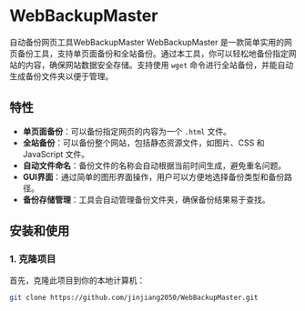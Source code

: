 # WebBackupMaster
自动备份网页工具WebBackupMaster
WebBackupMaster 是一款简单实用的网页备份工具，支持单页面备份和全站备份。通过本工具，你可以轻松地备份指定网站的内容，确保网站数据安全存储。支持使用 `wget` 命令进行全站备份，并能自动生成备份文件夹以便于管理。

## 特性

- **单页面备份**：可以备份指定网页的内容为一个 `.html` 文件。
- **全站备份**：可以备份整个网站，包括静态资源文件，如图片、CSS 和 JavaScript 文件。
- **自动文件命名**：备份文件的名称会自动根据当前时间生成，避免重名问题。
- **GUI界面**：通过简单的图形界面操作，用户可以方便地选择备份类型和备份路径。
- **备份存储管理**：工具会自动管理备份文件夹，确保备份结果易于查找。

## 安装和使用

### 1. 克隆项目

首先，克隆此项目到你的本地计算机：

```bash
git clone https://github.com/jinjiang2050/WebBackupMaster.git
